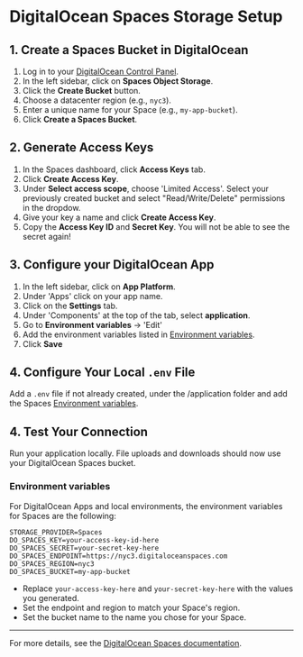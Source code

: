 # DigitalOcean Spaces Storage Setup

## 1. Create a Spaces Bucket in DigitalOcean

1. Log in to your [DigitalOcean Control Panel](https://cloud.digitalocean.com/).
2. In the left sidebar, click on **Spaces Object Storage**.
3. Click the **Create Bucket** button.
4. Choose a datacenter region (e.g., `nyc3`).
6. Enter a unique name for your Space (e.g., `my-app-bucket`).
7. Click **Create a Spaces Bucket**.

## 2. Generate Access Keys

1. In the Spaces dashboard, click **Access Keys** tab.
2. Click **Create Access Key**.
3. Under **Select access scope**, choose 'Limited Access'. Select your previously created bucket and select "Read/Write/Delete" permissions in the dropdow. 
3. Give your key a name and click **Create Access Key**.
4. Copy the **Access Key ID** and **Secret Key**. You will not be able to see the secret again!

## 3. Configure your DigitalOcean App

1. In the left sidebar, click on **App Platform**.
2. Under 'Apps' click on your app name.
3. Click on the **Settings** tab.
4. Under 'Components' at the top of the tab, select **application**.
5. Go to **Environment variables** -> 'Edit'
6. Add the environment variables listed in [Environment variables](#environment-variables).
7. Click **Save**

## 4. Configure Your Local `.env` File

Add a `.env` file if not already created, under the /application folder and add the Spaces [Environment variables](#environment-variables).

## 4. Test Your Connection

Run your application locally. File uploads and downloads should now use your DigitalOcean Spaces bucket.

### Environment variables

For DigitalOcean Apps and local environments, the environment variables for Spaces are the following:

```
STORAGE_PROVIDER=Spaces
DO_SPACES_KEY=your-access-key-id-here
DO_SPACES_SECRET=your-secret-key-here
DO_SPACES_ENDPOINT=https://nyc3.digitaloceanspaces.com
DO_SPACES_REGION=nyc3
DO_SPACES_BUCKET=my-app-bucket
```

- Replace `your-access-key-here` and `your-secret-key-here` with the values you generated.
- Set the endpoint and region to match your Space's region.
- Set the bucket name to the name you chose for your Space.

---

For more details, see the [DigitalOcean Spaces documentation](https://docs.digitalocean.com/products/spaces/).